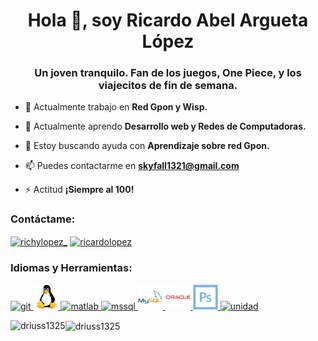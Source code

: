 <h1 align="center">Hola 👋, soy Ricardo Abel Argueta López</h1>
<h3 align="center">Un joven tranquilo. Fan de los juegos, One Piece, y los viajecitos de fin de semana.</h3>

- 🔭 Actualmente trabajo en **Red Gpon y Wisp.**

- 🌱 Actualmente aprendo **Desarrollo web y Redes de Computadoras.**

- 🤝 Estoy buscando ayuda con **Aprendizaje sobre red Gpon.**

- 📫 Puedes contactarme en **skyfall1321@gmail.com**

- ⚡ Actitud **¡Siempre al 100!**

<h3 align="left">Contáctame:</h3>
<p align="izquierda">
<a href="https://twitter.com/richylopez_" target="blank"><img align="center" src="https://raw.githubusercontent.com/rahuldkjain/github-profile-readme-generator /master/src/images/icons/Social/twitter.svg" alt="richylopez_" height="30" width="40" /></a>
<a href="https://www.youtube.com /c/ricardolopez" target="blank"><img align="center" src="https://raw.githubusercontent.com/rahuldkjain/github-profile-readme-generator/master/src/images/icons/Social /youtube.svg" alt="ricardolopez" height="30" width="40" /></a>
</p>

<h3 align="left">Idiomas y Herramientas:</h3>
<p align="left"> <a href="https://git-scm.com/" target="_blank" rel="noreferrer"> <img src="https://www.vectorlogo.zone/ logos/git-scm/git-scm-icon.svg" alt="git" width="40" height="40"/> </a> <a href="https://www.linux.org/ " target="_blank" rel="noreferrer"> <img src="https://raw.githubusercontent.com/devicons/devicon/master/icons/linux/linux-original.svg" alt="linux" width= "40" height="40"/> </a> <a href="https://www.mathworks.com/" target="_blank" rel="noreferrer"> <img src="https:// subir.wikimedia.org/wikipedia/commons/2/21/Matlab_Logo.png" alt="matlab" width="40" height="40"/> </a> <a href="https://www.microsoft.com/ en-us/sql-server" target="_blank" rel="noreferrer"> <img src="https://www.svgrepo.com/show/303229/microsoft-sql-server-logo.svg" alt= "mssql" width="40" height="40"/> </a> <a href="https://www.mysql.com/" target="_blank" rel="noreferrer"> <img src= "https://raw.githubusercontent.com/devicons/devicon/master/icons/mysql/mysql-original-wordmark.svg" alt="mysql" width="40" height="40"/> </a> <a href="https://www.oracle.com/" target="_blank" rel="noreferrer"> <img src="https://raw.githubusercontent.com/devicons/devicon/master/icons/oracle/oracle-original.svg" alt=" oracle" width="40" height="40"/> </a> <a href="https://www.photoshop.com/en" target="_blank" rel="noreferrer"> <img src= "https://raw.githubusercontent.com/devicons/devicon/master/icons/photoshop/photoshop-line.svg" alt="photoshop" width="40" height="40"/> </a> <a href="https://unity.com/" target="_blank" rel="noreferrer"> <img src="https://www.vectorlogo.zone/logos/unity3d/unity3d-icon.svg" alt= "unidad" ancho="40" altura="40"/> </a> </p>

<p><img align="left" src="https://github-readme-stats.vercel.app/api/top-langs?username=driuss1325&show_icons=true&locale=en&layout=compact" alt="driuss1325" /> </p>

<p> <img align="center" src="https://github-readme-stats.vercel.app/api?username=driuss1325&show_icons=true&locale=en" alt="driuss1325" /> </p>
